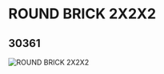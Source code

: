 # ROUND BRICK 2X2X2
## 30361
![ROUND BRICK 2X2X2](https://lc-www-live-s.legocdn.com/media/bricks/5/2/4161673.jpg)